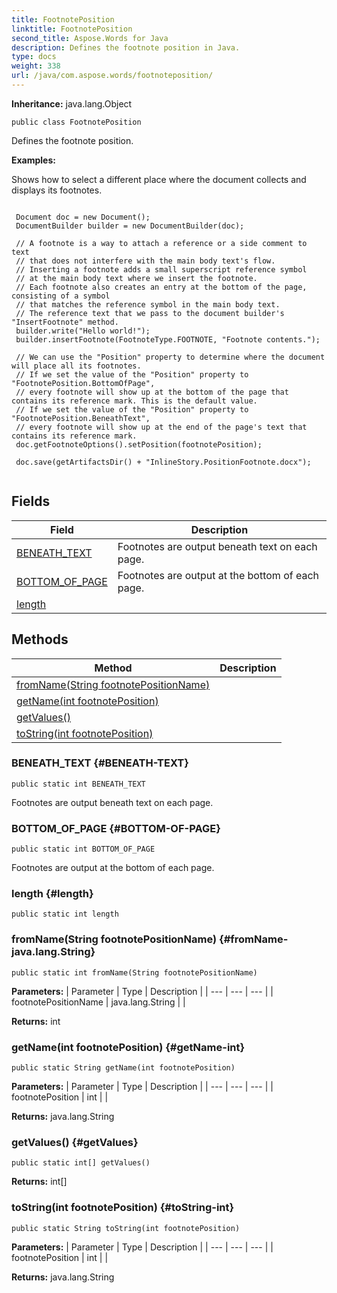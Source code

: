 ```yaml
---
title: FootnotePosition
linktitle: FootnotePosition
second_title: Aspose.Words for Java
description: Defines the footnote position in Java.
type: docs
weight: 338
url: /java/com.aspose.words/footnoteposition/
---
```


**Inheritance:**
java.lang.Object
```
public class FootnotePosition
```

Defines the footnote position.

 **Examples:** 

Shows how to select a different place where the document collects and displays its footnotes.

```

 Document doc = new Document();
 DocumentBuilder builder = new DocumentBuilder(doc);

 // A footnote is a way to attach a reference or a side comment to text
 // that does not interfere with the main body text's flow.
 // Inserting a footnote adds a small superscript reference symbol
 // at the main body text where we insert the footnote.
 // Each footnote also creates an entry at the bottom of the page, consisting of a symbol
 // that matches the reference symbol in the main body text.
 // The reference text that we pass to the document builder's "InsertFootnote" method.
 builder.write("Hello world!");
 builder.insertFootnote(FootnoteType.FOOTNOTE, "Footnote contents.");

 // We can use the "Position" property to determine where the document will place all its footnotes.
 // If we set the value of the "Position" property to "FootnotePosition.BottomOfPage",
 // every footnote will show up at the bottom of the page that contains its reference mark. This is the default value.
 // If we set the value of the "Position" property to "FootnotePosition.BeneathText",
 // every footnote will show up at the end of the page's text that contains its reference mark.
 doc.getFootnoteOptions().setPosition(footnotePosition);

 doc.save(getArtifactsDir() + "InlineStory.PositionFootnote.docx");
 
```
## Fields

| Field | Description |
| --- | --- |
| [BENEATH_TEXT](#BENEATH-TEXT) | Footnotes are output beneath text on each page. |
| [BOTTOM_OF_PAGE](#BOTTOM-OF-PAGE) | Footnotes are output at the bottom of each page. |
| [length](#length) |  |
## Methods

| Method | Description |
| --- | --- |
| [fromName(String footnotePositionName)](#fromName-java.lang.String) |  |
| [getName(int footnotePosition)](#getName-int) |  |
| [getValues()](#getValues) |  |
| [toString(int footnotePosition)](#toString-int) |  |
### BENEATH_TEXT {#BENEATH-TEXT}
```
public static int BENEATH_TEXT
```


Footnotes are output beneath text on each page.

### BOTTOM_OF_PAGE {#BOTTOM-OF-PAGE}
```
public static int BOTTOM_OF_PAGE
```


Footnotes are output at the bottom of each page.

### length {#length}
```
public static int length
```


### fromName(String footnotePositionName) {#fromName-java.lang.String}
```
public static int fromName(String footnotePositionName)
```




**Parameters:**
| Parameter | Type | Description |
| --- | --- | --- |
| footnotePositionName | java.lang.String |  |

**Returns:**
int
### getName(int footnotePosition) {#getName-int}
```
public static String getName(int footnotePosition)
```




**Parameters:**
| Parameter | Type | Description |
| --- | --- | --- |
| footnotePosition | int |  |

**Returns:**
java.lang.String
### getValues() {#getValues}
```
public static int[] getValues()
```




**Returns:**
int[]
### toString(int footnotePosition) {#toString-int}
```
public static String toString(int footnotePosition)
```




**Parameters:**
| Parameter | Type | Description |
| --- | --- | --- |
| footnotePosition | int |  |

**Returns:**
java.lang.String
